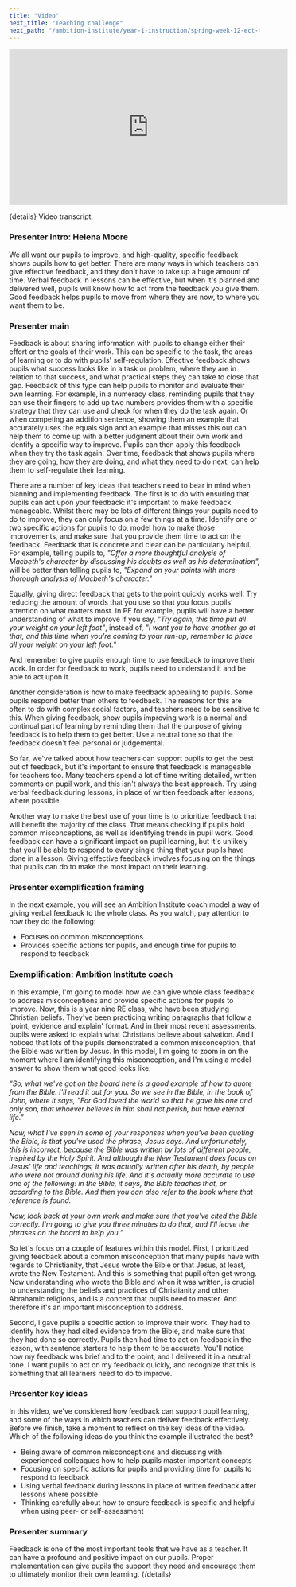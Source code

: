 ```yaml
---
title: "Video"
next_title: "Teaching challenge"
next_path: "/ambition-institute/year-1-instruction/spring-week-12-ect-teaching-challenge"
---
```


<iframe width="560" height="315" src="https://www.youtube.com/embed/N9hffpMI6cI" title="YouTube video player" frameborder="0" allow="accelerometer; autoplay; clipboard-write; encrypted-media; gyroscope; picture-in-picture; web-share" allowfullscreen></iframe>


{details}
Video transcript.



### Presenter intro: Helena Moore
We all want our pupils to improve, and high-quality, specific feedback shows pupils
how to get better. There are many ways in which teachers can give effective feedback,
and they don't have to take up a huge amount of time. Verbal feedback in lessons
can be effective, but when it's planned and delivered well, pupils will know how
to act from the feedback you give them. Good feedback helps pupils to move from where
they are now, to where you want them to be.
### Presenter main
Feedback is about sharing information with pupils to change either their effort or
the goals of their work. This can be specific to the task, the areas of learning
or to do with pupils' self-regulation. Effective feedback shows pupils what success
looks like in a task or problem, where they are in relation to that success, and
what practical steps they can take to close that gap. Feedback of this type can help
pupils to monitor and evaluate their own learning. For example, in a numeracy class,
reminding pupils that they can use their fingers to add up two numbers provides them
with a specific strategy that they can use and check for when they do the task again.
Or when competing an addition sentence, showing them an example that accurately uses
the equals sign and an example that misses this out can help them to come up with
a better judgment about their own work and identify a specific way to improve. Pupils
can then apply this feedback when they try the task again. Over time, feedback that
shows pupils where they are going, how they are doing, and what they need to do next,
can help them to self-regulate their learning.

There are a number of key ideas that teachers need to bear in mind when planning and implementing feedback. The first is to do with ensuring that pupils can act upon your feedback: it's important to make feedback manageable. Whilst there may be lots of different things your pupils need to do to improve, they can only focus on a few things at a time. Identify one or two specific actions for pupils to do, model how to make those improvements, and make sure that you provide them time to act on the feedback. Feedback that is concrete and clear can be particularly helpful. For example, telling pupils to, _"Offer a more thoughtful analysis of Macbeth's character by discussing his doubts as well as his determination",_ will be better than telling pupils to, _"Expand on your points with more thorough analysis of Macbeth's character."_

Equally, giving direct feedback that gets to the point quickly works well. Try reducing the amount of words that you use so that you focus pupils’ attention on what matters most. In PE for example, pupils will have a better understanding of what to improve if you say, _"Try again, this time put all your weight on your left foot"_, instead of, _"I want you to have another go at that, and this time when you're coming to your run-up, remember to place all your weight on your left foot."_

And remember to give pupils enough time to use feedback to improve their work. In order for feedback to work, pupils need to understand it and be able to act upon it.

Another consideration is how to make feedback appealing to pupils. Some pupils respond better than others to feedback. The reasons for this are often to do with complex social factors, and teachers need to be sensitive to this. When giving feedback, show pupils improving work is a normal and continual part of learning by reminding them that the purpose of giving feedback is to help them to get better. Use a neutral tone so that the feedback doesn't feel personal or judgemental.

So far, we've talked about how teachers can support pupils to get the best out of feedback, but it's important to ensure that feedback is manageable for teachers too. Many teachers spend a lot of time writing detailed, written comments on pupil work, and this isn't always the best approach. Try using verbal feedback during lessons, in place of written feedback after lessons, where possible.

Another way to make the best use of your time is to prioritize feedback that will benefit the majority of the class. That means checking if pupils hold common misconceptions, as well as identifying trends in pupil work. Good feedback can have a significant impact on pupil learning, but it's unlikely that you'll be able to respond to every single thing that your pupils have done in a lesson. Giving effective feedback involves focusing on the things that pupils can do to make the most impact on their learning.

### Presenter exemplification framing
In the next example, you will see an Ambition Institute coach model a way of giving
verbal feedback to the whole class. As you watch, pay attention to how they do the
following:
- Focuses on common misconceptions
- Provides specific actions for pupils, and enough time for pupils to respond to feedback
### Exemplification: Ambition Institute coach
In this example, I'm going to model how we can give whole class feedback to
address misconceptions and provide specific actions for pupils to improve. Now,
this is a year nine RE class, who have been studying Christian beliefs. They've
been practicing writing paragraphs that follow a 'point, evidence and explain'
format. And in their most recent assessments, pupils were asked to explain what
Christians believe about salvation. And I noticed that lots of the pupils
demonstrated a common misconception, that the Bible was written by Jesus. In
this model, I'm going to zoom in on the moment where I am identifying this
misconception, and I'm using a model answer to show them what good looks like.

_“So, what we've got on the board here is a good example of how to quote from the Bible. I'll read it out for you. So we see in the Bible, in the book of John, where it says, "For God loved the world so that he gave his one and only son, that whoever believes in him shall not perish, but have eternal life."_

_Now, what I've seen in some of your responses when you've been quoting the Bible, is that you've used the phrase, Jesus says. And unfortunately, this is incorrect, because the Bible was written by lots of different people, inspired by the Holy Spirit. And although the New Testament does focus on Jesus' life and teachings, it was actually written after his death, by people who were not around during his life. And it's actually more accurate to use one of the following: in the Bible, it says, the Bible teaches that, or according to the Bible. And then you can also refer to the book where that reference is found._

_Now, look back at your own work and make sure that you've cited the Bible correctly. I'm going to give you three minutes to do that, and I'll leave the phrases on the board to help you.”_

So let's focus on a couple of features within this model. First, I prioritized giving feedback about a common misconception that many pupils have with regards to Christianity, that Jesus wrote the Bible or that Jesus, at least, wrote the New Testament. And this is something that pupil often get wrong. Now understanding who wrote the Bible and when it was written, is crucial to understanding the beliefs and practices of Christianity and other Abrahamic religions, and is a concept that pupils need to master. And therefore it's an important misconception to address.

Second, I gave pupils a specific action to improve their work. They had to identify how they had cited evidence from the Bible, and make sure that they had done so correctly. Pupils then had time to act on feedback in the lesson, with sentence starters to help them to be accurate. You'll notice how my feedback was brief and to the point, and I delivered it in a neutral tone. I want pupils to act on my feedback quickly, and recognize that this is something that all learners need to do to improve.

### Presenter key ideas
In this video, we've considered how feedback can support pupil learning, and some
of the ways in which teachers can deliver feedback effectively. Before we finish,
take a moment to reflect on the key ideas of the video. Which of the following ideas
do you think the example illustrated the best?
- Being aware of common misconceptions and discussing with experienced colleagues how to help pupils master important concepts 
- Focusing on specific actions for pupils and providing time for pupils to respond to feedback 
- Using verbal feedback during lessons in place of written feedback after lessons where possible 
- Thinking carefully about how to ensure feedback is specific and helpful when using peer- or self-assessment
### Presenter summary
Feedback is one of the most important tools that we have as a teacher. It can
have a profound and positive impact on our pupils. Proper implementation can
give pupils the support they need and encourage them to ultimately monitor their
own learning.  {/details}
